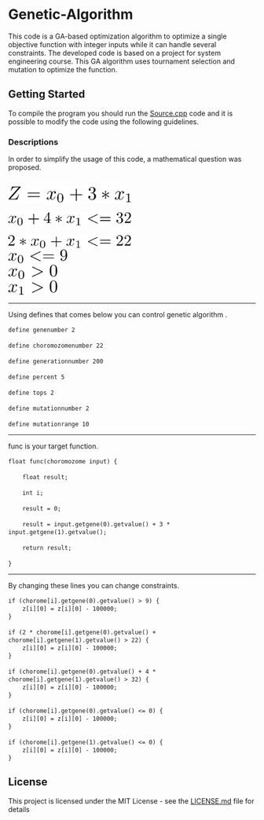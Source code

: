 # Genetic-Algorithm

This code is a GA-based optimization algorithm to optimize a single objective function with integer inputs while it can handle several constraints.
The developed code is based on a project for system engineering course.	This GA algorithm uses tournament selection and mutation to optimize the function.

## Getting Started

To compile the program you should run the [Source.cpp](src/Source.cpp) code and it is possible to modify the code using the following guidelines.


### Descriptions 

In order to simplify the usage of this code, a mathematical question was proposed. 

<br>
<div align="left">
<img src="https://github.com/mojtaba1995/Genetic-Algorithm/blob/master/images/fitness.png" width="250">
</div>
<br>
<div align="left">
<img src="https://github.com/mojtaba1995/Genetic-Algorithm/blob/master/images/C1.png" width="250">
</div>
<br>
<img src="https://github.com/mojtaba1995/Genetic-Algorithm/blob/master/images/C2.png" width="250">
</div>
<br>
<img src="https://github.com/mojtaba1995/Genetic-Algorithm/blob/master/images/C3.png" width="120">
</div>
<br>
<img src="https://github.com/mojtaba1995/Genetic-Algorithm/blob/master/images/C4.png" width="100">
</div>
<br>
<img src="https://github.com/mojtaba1995/Genetic-Algorithm/blob/master/images/C5.png" width="100">
</div>
<br>



---------------------------------------------------------------------------------

Using defines that comes below you can control genetic algorithm .
```
define genenumber 2

define choromozomenumber 22

define generationnumber 200

define percent 5

define tops 2

define mutationnumber 2

define mutationrange 10
```
---------------------------------------------------------------------------------
func is your target function.
```
float func(choromozome input) {

	float result;
	
	int i;
	
	result = 0;
	
	result = input.getgene(0).getvalue() + 3 * input.getgene(1).getvalue();
	
  	return result;
  	
}
```
---------------------------------------------------------------------------------
By changing these lines you can change constraints.
```
if (chorome[i].getgene(0).getvalue() > 9) {
	z[i][0] = z[i][0] - 100000;
}
			
if (2 * chorome[i].getgene(0).getvalue() + chorome[i].getgene(1).getvalue() > 22) {
	z[i][0] = z[i][0] - 100000;
}
			
if (chorome[i].getgene(0).getvalue() + 4 * chorome[i].getgene(1).getvalue() > 32) {
	z[i][0] = z[i][0] - 100000;
}
			
if (chorome[i].getgene(0).getvalue() <= 0) {
	z[i][0] = z[i][0] - 100000;
}
			
if (chorome[i].getgene(1).getvalue() <= 0) {
	z[i][0] = z[i][0] - 100000;
}
```		


## License

This project is licensed under the MIT License - see the [LICENSE.md](LICENSE.md) file for details


